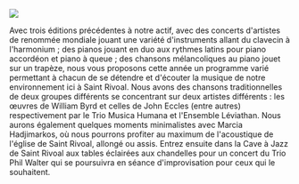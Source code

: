 
![](../img/2023/coumabbas-en-jouant.jpg)

Avec trois éditions précédentes à notre actif, avec des concerts d'artistes de renommée mondiale jouant une variété d'instruments allant du clavecin à l'harmonium ; des pianos jouant en duo aux rythmes latins pour piano accordéon et piano à queue ; des chansons mélancoliques au piano jouet sur un trapèze, nous vous proposons cette année un programme varié permettant à chacun de se détendre et d'écouter la musique de notre environnement ici à Saint Rivoal. Nous avons des chansons traditionnelles de deux groupes différents se concentrant sur deux artistes différents : les œuvres de William Byrd et celles de John Eccles (entre autres) respectivement par le Trio Musica Humana et l'Ensemble Léviathan. Nous aurons également quelques moments minimalistes avec Marcia Hadjimarkos, où nous pourrons profiter au maximum de l'acoustique de l'église de Saint Rivoal, allongé ou assis. Entrez ensuite dans la Cave à Jazz de Saint Rivoal aux tables éclairées aux chandelles pour un concert du Trio Phil Walter qui se poursuivra en séance d'improvisation pour ceux qui le souhaitent.


